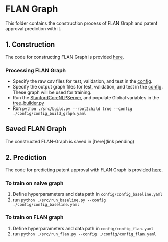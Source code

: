 # FLAN Graph
This folder contains the construction process of FLAN Graph and patent approval prediction with it.

## 1. Construction
The code for constructing FLAN Graph is provided [here](/FLAN-Graph/graph_construction/).

### Processing FLAN Graph
* Specify the raw csv files for test, validation, and test in the [config](/FLAN-Graph/graph_construction/config/config_build_graph.yaml).
* Specify the output graph files for test, validation, and test in the [config](/FLAN-Graph/graph_construction/config/config_build_graph.yaml). These graph will be used for training.
* Run the [StanfordCoreNLPServer](https://stanfordnlp.github.io/CoreNLP/download.html), and populate Global variables in the [tree_builder.py](/FLAN-Graph/graph_construction/src/tree_builder.py)
* Run `python ./src/build.py --root2child true --config ./config/config_build_graph.yaml`


## Saved FLAN Graph
The constructed FLAN-Graph is saved in [here](link pending)


## 2. Prediction
The code for predicting patent approval with FLAN Graph is provided [here](/FLAN-Graph/graph_prediction/).

### To train on naive graph
1. Define hyperparameters and data path in `config/config_baseline.yaml`
2. run `python ./src/run_baseline.py --config ./config/config_baseline.yaml`

### To train on FLAN graph
1. Define hyperparameters and data path in `config/config_flan.yaml`
2. run `python ./src/run_flan.py --config ./config/config_flan.yaml`